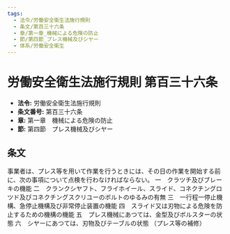 ```yaml
---
tags:
  - 法令/労働安全衛生法施行規則
  - 条文/第百三十六条
  - 章/第一章_機械による危険の防止
  - 節/第四節_プレス機械及びシヤー
  - 体系/労働安全衛生
---
```

# 労働安全衛生法施行規則 第百三十六条

- **法令:** 労働安全衛生法施行規則
- **条文番号:** 第百三十六条
- **章:** 第一章　機械による危険の防止
- **節:** 第四節　プレス機械及びシヤー

## 条文
事業者は、プレス等を用いて作業を行うときには、その日の作業を開始する前に、次の事項について点検を行わなければならない。
一　クラツチ及びブレーキの機能
二　クランクシヤフト、フライホイール、スライド、コネクチングロツド及びコネクチングスクリユーのボルトのゆるみの有無
三　一行程一停止機構、急停止機構及び非常停止装置の機能
四　スライド又は刃物による危険を防止するための機構の機能
五　プレス機械にあつては、金型及びボルスターの状態
六　シヤーにあつては、刃物及びテーブルの状態
（プレス等の補修）

